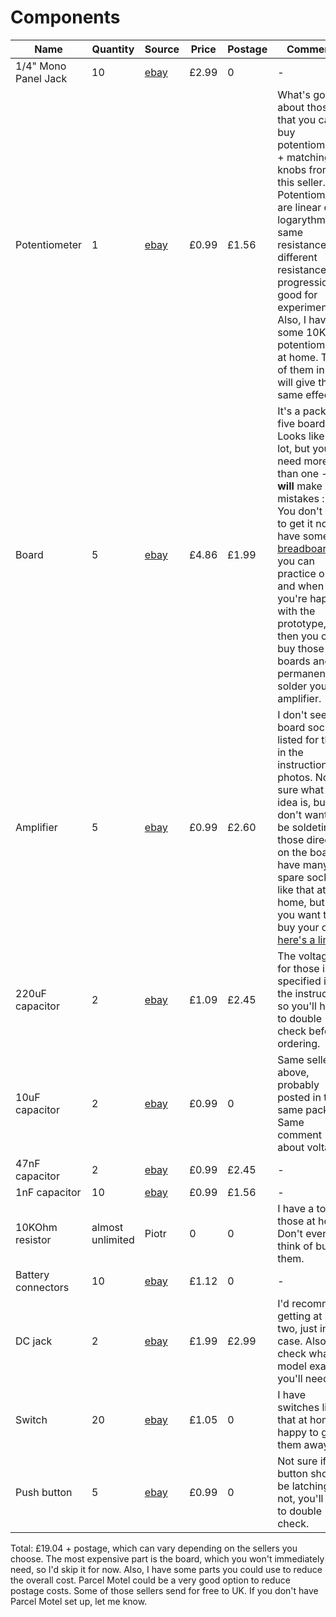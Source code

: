 # Components

| Name | Quantity | Source | Price | Postage | Comments |
| --- | --- | --- | --- | --- | --- |
| 1/4" Mono Panel Jack | 10 | [ebay](https://www.ebay.co.uk/itm/10PCS-4PIN-1-4-6-35mm-Female-Socket-Mono-Jack-for-Amplifier/201538773561?_trkparms=aid%3D555018%26algo%3DPL.SIM%26ao%3D2%26asc%3D49129%26meid%3D45f6f9b11593449fabcf9d6d09624120%26pid%3D100005%26rk%3D2%26rkt%3D6%26sd%3D172778638463&_trksid=p2047675.c100005.m1851) | £2.99 | 0 | - |
| Potentiometer | 1 | [ebay](http://www.ebay.co.uk/itm/1K-1M-ohm-Lin-Linear-Log-Logarithmic-Mono-Stereo-Pot-Potentiometer-Or-Knobs/170703080727?_trkparms=aid%3D222007%26algo%3DSIM.MBE%26ao%3D2%26asc%3D49129%26meid%3Da487b85fcc564ca58f8a86d3b736bcb6%26pid%3D100005%26rk%3D5%26rkt%3D6%26mehot%3Dpp%26sd%3D122248907777&_trksid=p2047675.c100005.m1851) | £0.99 | £1.56 | What's good about those is that you can buy potentiometers + matching knobs from this seller. Potentiometers are linear or logarythmic - same resistance, but different resistance progression, good for experimenting. Also, I have some 10KOhm potentiometers at home. Two of them in line will give the same effect. |
| Board | 5 | [ebay](http://www.ebay.co.uk/itm/Strip-Board-Printed-Circuit-PCB-Vero-Prototyping-Track-Packs-of-5/261199157440?hash=item3cd0aed8c0:m:mDZYtyKIelPhIfrJ34_SRVg) | £4.86 | £1.99 | It's a pack of five boards. Looks like a lot, but you'll need more than one - you **will** make mistakes :) You don't have to get it now. I have some [breadboards](https://en.wikipedia.org/wiki/Breadboard) you can practice on and when you're happy with the prototype, then you can buy those boards and permanently solder your amplifier. |
| Amplifier | 5 | [ebay](http://www.ebay.co.uk/itm/5-x-LM386-Audio-Amplifier-IC-LM386N-DIP-DIL8-1st-CLASS-POST/121681683764?hash=item1c54cb2534:g:CTEAAOSw3ydVgzU4) | £0.99 | £2.60 | I don't see a board socket listed for those in the instruction photos. Not sure what the idea is, but you don't want to be soldeting those directly on the board. I have many spare sockets like that at home, but if you want to buy your own, [here's a link](http://www.ebay.co.uk/itm/DIL-DIP-IC-Socket-6-8-14-16-18-20-Pin-Sockets-1st-CLASS-POST-/290767443526?_trksid=p5731.m3795). |
| 220uF capacitor | 2 | [ebay](http://www.ebay.co.uk/itm/Radial-Electrolytic-Capacitors-Various-Value-and-Voltage/111047335596?hash=item19daefdeac:m:mLlHCHD7YyD7KfTimxGfciQ) | £1.09 | £2.45 | The voltage for those is not specified in the instruction, so you'll have to double check before ordering. |
| 10uF capacitor | 2 | [ebay](http://www.ebay.co.uk/itm/Radial-Electrolytic-Capacitors-Various-Value-and-Voltage/111047335596?hash=item19daefdeac:m:mLlHCHD7YyD7KfTimxGfciQ) | £0.99 | 0 | Same seller as above, probably posted in the same package. Same comment about voltage. |
| 47nF capacitor | 2 | [ebay](https://www.ebay.co.uk/itm/Polyester-Film-Capacitor-250V-Rate-Values-between-3-9NF-47NF-Free-Post/122758503291?hash=item1c94fa1b7b:m:mdQ_BSH2qt5oqgmI-0fCmjg) | £0.99 | £2.45 | - |
| 1nF capacitor | 10 | [ebay](http://www.ebay.co.uk/itm/Ceramic-Disc-Capacitors-50V-47-values-10-1000pcs/231179599601?hash=item35d360bef1:m:mIA8vDYE-tD3WKUbDcR2xGQ) | £0.99 | £1.56 | - |
| 10KOhm resistor | almost unlimited | Piotr | 0 | 0 | I have a ton of those at home. Don't even think of buying them. |
| Battery connectors | 10 | [ebay](https://www.ebay.co.uk/itm/10-Pcs-Snap-9V-9-Volt-Battery-Clip-Connector-I-Type-Black-w-Cable-N5R9/282450833242?_trkparms=aid%3D555019%26algo%3DPL.BANDIT%26ao%3D1%26asc%3D20151005190540%26meid%3D2cca270c929e4ded85b8defad520d2d0%26pid%3D100505%26rk%3D1%26rkt%3D1%26&_trksid=p2045573.c100505.m3226) | £1.12 | 0 | - |
| DC jack | 2 | [ebay](http://www.ebay.co.uk/itm/DC-In-Line-Plug-Socket-Jack-Connector-Male-Female-1-3-1-7-2-1-2-5mm/251223174617?hash=item3a7e116dd9:m:m6UVVk-aDKXi0xEVzW-ReoQ) | £1.99 | £2.99 | I'd recommend getting at least two, just in case. Also, check what model exactly you'll need. |
| Switch | 20 | [ebay](https://www.ebay.co.uk/itm/20-Pcs-On-Off-On-DPDT-2P2T-6-Pin-Vertical-DIP-Slide-Switch-9x4x3-5mm-BT/281979657316?_trkparms=aid%3D555019%26algo%3DPL.BANDIT%26ao%3D1%26asc%3D20151005190540%26meid%3D30023e13e5d1472796595cc8d8d4cec5%26pid%3D100505%26rk%3D1%26rkt%3D1%26&_trksid=p2045573.c100505.m3226) | £1.05 | 0 | I have switches like that at home, happy to given them away. |
| Push button | 5 | [ebay](https://www.ebay.co.uk/itm/6x6x4-3-to-12mm-DIP-Momentary-Push-Button-Tactile-Switch-Micro-PCB-Mounted-2-Pin/222523956043?hash=item33cf761b4b:m:mPC63bL_3TkPiGOAYvg2AnQ) | £0.99 | 0 | Not sure if the button should be latching or not, you'll have to double check. |

Total: £19.04 + postage, which can vary depending on the sellers you choose. The most expensive part is the board, which you won't immediately need, so I'd skip it for now. Also, I have some parts you could use to reduce the overall cost. Parcel Motel could be a very good option to reduce postage costs. Some of those sellers send for free to UK. If you don't have Parcel Motel set up, let me know.
